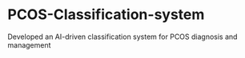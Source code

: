 # PCOS-Classification-system
Developed an AI-driven classification system for PCOS diagnosis and management
